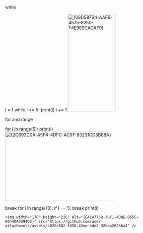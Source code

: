 while

i = 1
while i <= 5:
    print(i)
    i += 1
<img width="153" height="315" alt="{09D597B4-AAFB-4575-8250-F4E9E9CACAF9}" src="https://github.com/user-attachments/assets/97134652-fc11-4501-95a3-ee722c3a7193" />

for and range

for i in range(5):
    print(i)
<img width="351" height="225" alt="{2C693C0A-A5F4-4DFC-AC97-83231CD5B88A}" src="https://github.com/user-attachments/assets/59a603ef-b0cf-4304-8795-0e08363d8278" />

break
for i in range(10):
    if i == 5:
        break
    print(i)

    <img width="178" height="226" alt="{E4147758-3BF1-4D8E-B55C-0644DA0094D3}" src="https://github.com/user-attachments/assets/c028e502-f056-43ee-ade2-92be426836a4" />
